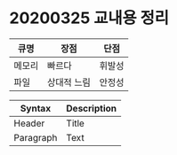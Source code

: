 20200325 교내용 정리
=================
| 큐명 | 장점 | 단점 |
| ----------- | ----------- | ----------- |
| 메모리 | 빠르다 | 휘발성 |
| 파일 | 상대적 느림 | 안정성 |

| Syntax | Description |
| ----------- | ----------- |
| Header | Title |
| Paragraph | Text |